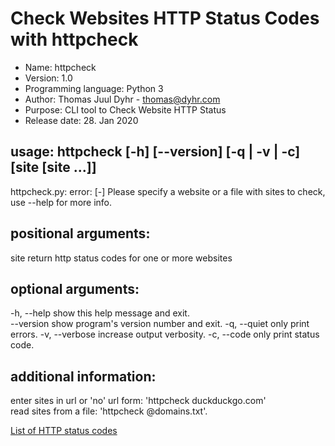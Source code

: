 # Check Websites HTTP Status Codes with httpcheck

* Name: httpcheck
* Version: 1.0
* Programming language: Python 3
* Author: Thomas Juul Dyhr - [thomas@dyhr.com](mailto:thomas@dyhr.com)
* Purpose: CLI tool to Check Website HTTP Status
* Release date: 28. Jan 2020


## usage: httpcheck [-h] [--version] [-q | -v | -c] [site [site ...]]
httpcheck.py: error: [-] Please specify a website or a file with sites to check, use --help for more info.

## positional arguments:
  site           return http status codes for one or more websites

## optional arguments:
  -h, --help     show this help message and exit.  
  --version      show program's version number and exit. 
  -q, --quiet    only print errors. 
  -v, --verbose  increase output verbosity. 
  -c, --code     only print status code. 

## additional information:
  enter sites in url or 'no' url form: 'httpcheck duckduckgo.com'  
  read sites from a file: 'httpcheck @domains.txt'. 

  [List of HTTP status codes](https://en.wikipedia.org/wiki/List_of_HTTP_status_codes)




